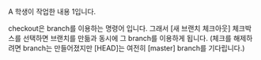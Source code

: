 A 학생이 작업한 내용 1입니다.

checkout은 branch를 이용하는 명령어 입니다.
그래서 [새 브랜치 체크아웃] 체크박스를 선택하면 브랜치를 만듦과 동시에 그 branch를 이용하게 됩니다.
(체크를 해제하려면 branch는 만들어졌지만 [HEAD]는 여전히 [master] branch를 기다립니다.)